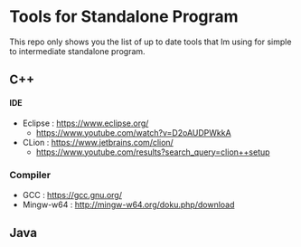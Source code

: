 # Tools for Standalone Program
This repo only shows you the list of up to date tools that Im using for simple to intermediate standalone program.



## C++
#### IDE
* Eclipse : https://www.eclipse.org/
  * https://www.youtube.com/watch?v=D2oAUDPWkkA
* CLion : https://www.jetbrains.com/clion/
  * https://www.youtube.com/results?search_query=clion++setup

### Compiler
* GCC : https://gcc.gnu.org/
* Mingw-w64 : http://mingw-w64.org/doku.php/download


## Java
